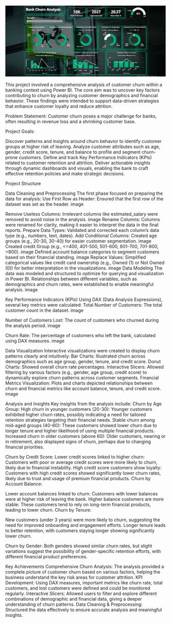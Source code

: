 ![Bank-Churn-Analysis](Dashboard.png)

This project involved a comprehensive analysis of customer churn within a banking context using Power BI. The core aim was to uncover key factors contributing to churn by analyzing customer demographics and financial behavior. These findings were intended to support data-driven strategies that enhance customer loyalty and reduce attrition.

Problem Statement:
Customer churn poses a major challenge for banks, often resulting in revenue loss and a shrinking customer base.

Project Goals:

Discover patterns and insights around churn behavior to identify customer groups at higher risk of leaving.
Analyze customer attributes such as age, gender, credit score, tenure, and balance to profile and segment churn-prone customers.
Define and track Key Performance Indicators (KPIs) related to customer retention and attrition.
Deliver actionable insights through dynamic dashboards and visuals, enabling the bank to craft effective retention policies and make strategic decisions.

Project Structure

Data Cleaning and Preprocessing The first phase focused on preparing the data for analysis:
Use First Row as Header: Ensured that the first row of the dataset was set as the header. image

Remove Useless Columns: Irrelevant columns like estimated_salary were removed to avoid noise in the analysis. image
Rename Columns: Columns were renamed for clarity, making it easier to interpret the data in the final reports.
Prepare Data Types: Validated and corrected each column’s data type (e.g., numbers, text, dates).
Add Conditional Columns: Created age groups (e.g., 20-30, 30-40) for easier customer segmentation. image
Created credit Group (e.g., <=400, 401-500, 501-600, 601-700, 701-800, >800). image
Defined account balance categories to segment customers based on their financial standing. image
Replace Values: Simplified categorical values like credit card ownership (e.g., Owned (1) or Not Owned (0)) for better interpretation in the visualizations. image
Data Modeling The data was modeled and structured to optimize for querying and visualization in Power BI. Relationships between different variables, such as demographics and churn rates, were established to enable meaningful analysis. image

Key Performance Indicators (KPIs) Using DAX (Data Analysis Expressions), several key metrics were calculated: Total Number of Customers: The total customer count in the dataset. image

Number of Customers Lost: The count of customers who churned during the analysis period. image

Churn Rate: The percentage of customers who left the bank, calculated using DAX measures. image

Data Visualization Interactive visualizations were created to display churn patterns clearly and intuitively: Bar Charts: Illustrated churn across demographics such as age group, gender, tenure, and credit score. Donut Charts: Showed overall churn rate percentages. Interactive Slicers: Allowed filtering by various factors (e.g., gender, age group, credit score) to dynamically explore churn patterns across customer segments. Financial Metrics Visualization: Plots and charts depicted relationships between churn and financial metrics like account balance, tenure, and credit score. image

Analysis and Insights Key insights from the analysis include: Churn by Age Group: High churn in younger customers (20-30): Younger customers exhibited higher churn rates, possibly indicating a need for tailored retention strategies targeting their financial needs. Stable churn among mid-aged groups (40-60): These customers showed lower churn due to longer tenure and higher likelihood of using multiple financial products. Increased churn in older customers (above 60): Older customers, nearing or in retirement, also displayed signs of churn, perhaps due to changing financial priorities.

Churn by Credit Score: Lower credit scores linked to higher churn: Customers with poor or average credit scores were more likely to churn, likely due to financial instability. High credit score customers show loyalty: Customers with high credit scores showed significantly lower churn rates, likely due to trust and usage of premium financial products. Churn by Account Balance:

Lower account balances linked to churn: Customers with lower balances were at higher risk of leaving the bank. Higher balance customers are more stable: These customers tend to rely on long-term financial products, leading to lower churn. Churn by Tenure:

New customers (under 3 years) were more likely to churn, suggesting the need for improved onboarding and engagement efforts. Longer tenure leads to better retention, with customers staying longer showing significantly lower churn.

Churn by Gender: Both genders showed similar churn rates, but slight variations suggest the possibility of gender-specific retention efforts, with different financial product preferences.

Key Achievements Comprehensive Churn Analysis: The analysis provided a complete picture of customer churn based on various factors, helping the business understand the key risk areas for customer attrition. KPI Development: Using DAX measures, important metrics like churn rate, total customers, and lost customers were defined and could be monitored regularly. Interactive Slicers: Allowed users to filter and explore different combinations of demographic and financial data, giving a deeper understanding of churn patterns. Data Cleaning & Preprocessing: Structured the data effectively to ensure accurate analysis and meaningful insights.
